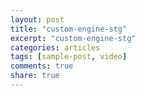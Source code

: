 ```yaml
---
layout: post
title: "custom-engine-stg"
excerpt: "custom-engine-stg"
categories: articles
tags: [sample-post, video]
comments: true
share: true
---
```

<div class="apester-media" data-media-id="5fee058dfb3ee1742508dc89" height="1360"></div><script async src="https://static.stg.apester.com/js/sdk/latest/apester-sdk.js"></script>

